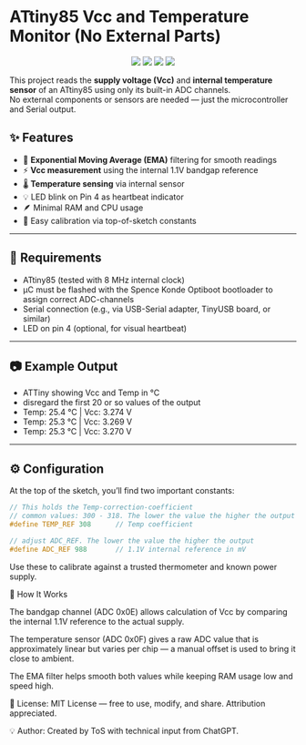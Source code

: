 # ATtiny85 Vcc and Temperature Monitor (No External Parts)

<p align="center">
  <a href="#"><img src="https://img.shields.io/badge/platform-ATtiny85-orange"></a>
  <a href="#"><img src="https://img.shields.io/badge/made%20with-Arduino-blue"></a>
  <a href="LICENSE"><img src="https://img.shields.io/badge/License-MIT-yellow.svg"></a>
  <a href="https://github.com/SpenceKonde/ATTinyCore"><img src="https://img.shields.io/badge/core-Spence%20Konde-green"></a>
</p>


This project reads the **supply voltage (Vcc)** and **internal temperature sensor** of an ATtiny85 using only its built-in ADC channels.  
No external components or sensors are needed — just the microcontroller and Serial output.

## ✨ Features

- 🧠 **Exponential Moving Average (EMA)** filtering for smooth readings  
- ⚡ **Vcc measurement** using the internal 1.1V bandgap reference  
- 🌡️ **Temperature sensing** via internal sensor  
- 💡 LED blink on Pin 4 as heartbeat indicator  
- 🪶 Minimal RAM and CPU usage  
- 🔧 Easy calibration via top-of-sketch constants

---

## 🧰 Requirements

- ATtiny85 (tested with 8 MHz internal clock)
- µC must be flashed with the Spence Konde Optiboot bootloader to assign correct ADC-channels
- Serial connection (e.g., via USB-Serial adapter, TinyUSB board, or similar)
- LED on pin 4 (optional, for visual heartbeat)

---

## 📷 Example Output
- ATTiny showing Vcc and Temp in °C
- disregard the first 20 or so values of the output
- Temp: 25.4 °C | Vcc: 3.274 V
- Temp: 25.3 °C | Vcc: 3.269 V
- Temp: 25.3 °C | Vcc: 3.270 V


---

## ⚙️ Configuration

At the top of the sketch, you’ll find two important constants:

```cpp
// This holds the Temp-correction-coefficient
// common values: 300 - 318. The lower the value the higher the output
#define TEMP_REF 308      // Temp coefficient

// adjust ADC_REF. The lower the value the higher the output
#define ADC_REF 988       // 1.1V internal reference in mV
```
Use these to calibrate against a trusted thermometer and known power supply.



🧪 How It Works

The bandgap channel (ADC 0x0E) allows calculation of Vcc by comparing the internal 1.1V reference to the actual supply.

The temperature sensor (ADC 0x0F) gives a raw ADC value that is approximately linear but varies per chip — a manual offset is used to bring it close to ambient.


The EMA filter helps smooth both values while keeping RAM usage low and speed high.


🧵 License:
MIT License — free to use, modify, and share. Attribution appreciated.

💡 Author:
Created by ToS with technical input from ChatGPT.




